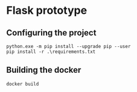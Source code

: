 # Flask prototype

## Configuring the project

    python.exe -m pip install --upgrade pip --user
    pip install -r .\requirements.txt

## Building the docker

    docker build